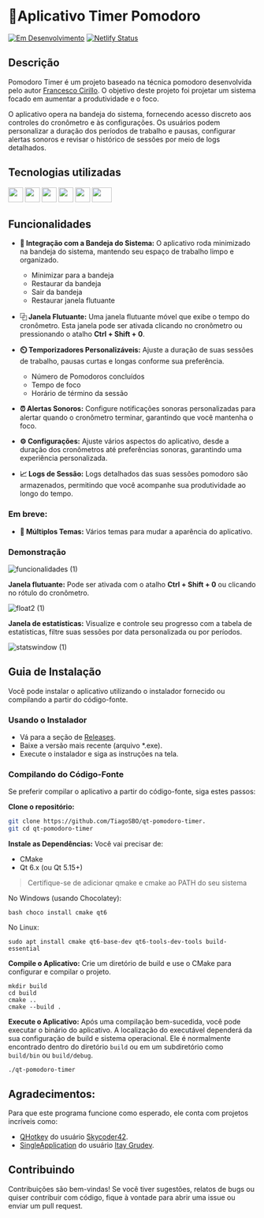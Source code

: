 # 🍎Aplicativo Timer Pomodoro

[![Em Desenvolvimento](https://img.shields.io/badge/Status-Em%20Desenvolvimento-yellow)](https://shields.io/)
[![Netlify Status](https://api.netlify.com/api/v1/badges/cc0be1bf-2eae-4e81-9ced-627ba616499e/deploy-status)](https://app.netlify.com/projects/qtpomodoro-timer/deploys)

## Descrição

Pomodoro Timer é um projeto baseado na técnica pomodoro desenvolvida pelo autor [Francesco Cirillo](https://www-pomodorotechnique-com.translate.goog/the-pomodoro-technique-book/?_x_tr_sl=en&_x_tr_tl=pt&_x_tr_hl=pt&_x_tr_pto=tc). O objetivo deste projeto foi projetar um sistema focado em aumentar a produtividade e o foco.

O aplicativo opera na bandeja do sistema, fornecendo acesso discreto aos controles do cronômetro e às configurações. Os usuários podem personalizar a duração dos períodos de trabalho e pausas, configurar alertas sonoros e revisar o histórico de sessões por meio de logs detalhados.

## Tecnologias utilizadas

<img src="https://cdn.jsdelivr.net/gh/devicons/devicon@latest/icons/cplusplus/cplusplus-original.svg" width="30" height="30"/> <img src="https://cdn.jsdelivr.net/gh/devicons/devicon@latest/icons/python/python-original.svg" width="30" height="30" /> <img src="https://cdn.jsdelivr.net/gh/devicons/devicon@latest/icons/qt/qt-original.svg" width="30" height="30"/> <img src="https://cdn.jsdelivr.net/gh/devicons/devicon@latest/icons/cmake/cmake-original.svg" width="30" height="30" /> <img src="https://cdn.jsdelivr.net/gh/devicons/devicon@latest/icons/netlify/netlify-original.svg" width="30" height="30"/> <img src="https://cdn.jsdelivr.net/gh/devicons/devicon@latest/icons/sqlite/sqlite-original-wordmark.svg" width="40" height="30" /> 

## Funcionalidades

- **🔗 Integração com a Bandeja do Sistema:** O aplicativo roda minimizado na bandeja do sistema, mantendo seu espaço de trabalho limpo e organizado.
  - Minimizar para a bandeja  
  - Restaurar da bandeja  
  - Sair da bandeja  
  - Restaurar janela flutuante

- **⿻ Janela Flutuante:** Uma janela flutuante móvel que exibe o tempo do cronômetro. Esta janela pode ser ativada clicando no cronômetro ou pressionando o atalho **Ctrl + Shift + 0**.

- **⏲️ Temporizadores Personalizáveis:** Ajuste a duração de suas sessões de trabalho, pausas curtas e longas conforme sua preferência.
  - Número de Pomodoros concluídos  
  - Tempo de foco  
  - Horário de término da sessão

- **⏰ Alertas Sonoros:** Configure notificações sonoras personalizadas para alertar quando o cronômetro terminar, garantindo que você mantenha o foco.

- **⚙️ Configurações:** Ajuste vários aspectos do aplicativo, desde a duração dos cronômetros até preferências sonoras, garantindo uma experiência personalizada.

- **📈 Logs de Sessão:** Logs detalhados das suas sessões pomodoro são armazenados, permitindo que você acompanhe sua produtividade ao longo do tempo.

### Em breve:
- **🎨 Múltiplos Temas:** Vários temas para mudar a aparência do aplicativo.

### Demonstração

![funcionalidades (1)](https://github.com/user-attachments/assets/86bc6873-f589-42eb-8605-68def035ff2b)

**Janela flutuante:** Pode ser ativada com o atalho **Ctrl + Shift + 0** ou clicando no rótulo do cronômetro.

![float2 (1)](https://github.com/user-attachments/assets/7dccbef9-e0c1-428b-8a94-9607cb49ee7d)

**Janela de estatísticas:** Visualize e controle seu progresso com a tabela de estatísticas, filtre suas sessões por data personalizada ou por períodos.

![statswindow (1)](https://github.com/user-attachments/assets/df826a3e-5509-43d6-b2c5-a46546b34171)

## Guia de Instalação

Você pode instalar o aplicativo utilizando o instalador fornecido ou compilando a partir do código-fonte.

### Usando o Instalador

- Vá para a seção de [Releases](https://github.com/TiagoSBO/qt-pomodoro-timer/releases).
- Baixe a versão mais recente (arquivo *.exe).
- Execute o instalador e siga as instruções na tela.

### Compilando do Código-Fonte

Se preferir compilar o aplicativo a partir do código-fonte, siga estes passos:

**Clone o repositório:**
```bash
git clone https://github.com/TiagoSBO/qt-pomodoro-timer.
git cd qt-pomodoro-timer
```
**Instale as Dependências:**
Você vai precisar de:
- CMake
- Qt 6.x (ou Qt 5.15+)

> Certifique-se de adicionar qmake e cmake ao PATH do seu sistema

No Windows (usando Chocolatey):
```
bash choco install cmake qt6
```
No Linux:
```
sudo apt install cmake qt6-base-dev qt6-tools-dev-tools build-essential
```

**Compile o Aplicativo:**
Crie um diretório de build e use o CMake para configurar e compilar o projeto.
```
mkdir build
cd build
cmake ..
cmake --build .
```

**Execute o Aplicativo:**
Após uma compilação bem-sucedida, você pode executar o binário do aplicativo. A localização do executável dependerá da sua configuração de build e sistema operacional. Ele é normalmente encontrado dentro do diretório `build` ou em um subdiretório como `build/bin` ou `build/debug`.
```
./qt-pomodoro-timer
```

## Agradecimentos:

Para que este programa funcione como esperado, ele conta com projetos incríveis como:

- [QHotkey](https://github.com/Skycoder42/QHotkey) do usuário [Skycoder42](https://github.com/Skycoder42).
- [SingleApplication](https://github.com/itay-grudev/SingleApplication) do usuário [Itay Grudev](https://github.com/itay-grudev).

## Contribuindo

Contribuições são bem-vindas! Se você tiver sugestões, relatos de bugs ou quiser contribuir com código, fique à vontade para abrir uma issue ou enviar um pull request.

